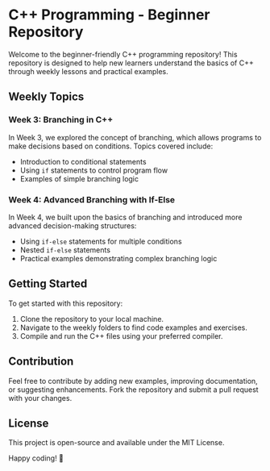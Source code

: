 # C++ Programming - Beginner Repository

Welcome to the beginner-friendly C++ programming repository! This repository is designed to help new learners understand the basics of C++ through weekly lessons and practical examples.

## Weekly Topics

### Week 3: Branching in C++
In Week 3, we explored the concept of branching, which allows programs to make decisions based on conditions. Topics covered include:
- Introduction to conditional statements
- Using `if` statements to control program flow
- Examples of simple branching logic

### Week 4: Advanced Branching with If-Else
In Week 4, we built upon the basics of branching and introduced more advanced decision-making structures:
- Using `if-else` statements for multiple conditions
- Nested `if-else` statements
- Practical examples demonstrating complex branching logic

## Getting Started
To get started with this repository:
1. Clone the repository to your local machine.
2. Navigate to the weekly folders to find code examples and exercises.
3. Compile and run the C++ files using your preferred compiler.

## Contribution
Feel free to contribute by adding new examples, improving documentation, or suggesting enhancements. Fork the repository and submit a pull request with your changes.


## License
This project is open-source and available under the MIT License.

Happy coding! 🚀